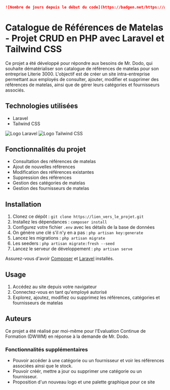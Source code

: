 ```markdown
![Nombre de jours depuis le début du code](https://badgen.net/https://api.countapi.xyz/hit/AureLeeLi/ECF-Back-27-11-23/started-coding?icon=github&label=Jours%20depuis%20le%20début&color=blue)
```

# Catalogue de Références de Matelas - Projet CRUD en PHP avec Laravel et Tailwind CSS

Ce projet a été développé pour répondre aux besoins de Mr. Dodo, qui souhaite dématérialiser son catalogue de références de matelas pour son entreprise Literie 3000. L'objectif est de créer un site intra-entreprise permettant aux employés de consulter, ajouter, modifier et supprimer des références de matelas, ainsi que de gérer leurs catégories et fournisseurs associés.

## Technologies utilisées
- Laravel
- Tailwind CSS

![Logo Laravel](https://upload.wikimedia.org/wikipedia/commons/thumb/9/9a/Laravel.svg/langfr-330px-Laravel.svg.png) 
![Logo Tailwind CSS](https://upload.wikimedia.org/wikipedia/commons/thumb/d/d5/Tailwind_CSS_Logo.svg/512px-Tailwind_CSS_Logo.svg.png?20230715030042)

## Fonctionnalités du projet
- Consultation des références de matelas
- Ajout de nouvelles références
- Modification des références existantes
- Suppression des références
- Gestion des catégories de matelas
- Gestion des fournisseurs de matelas

## Installation
1. Clonez ce dépôt : `git clone https://lien_vers_le_projet.git`
2. Installez les dépendances : `composer install`
3. Configurez votre fichier `.env` avec les détails de la base de données
4. On génère une clé s'il n'y en a pas : `php artisan key:generate`
5. Lancez les migrations : `php artisan migrate`
6. Les seeders : `php artisan migrate:fresh --seed`
7. Lancez le serveur de développement : `php artisan serve`

Assurez-vous d'avoir [Composer](https://getcomposer.org/) et [Laravel](https://laravel.com/) installés.

## Usage
1. Accédez au site depuis votre navigateur
2. Connectez-vous en tant qu'employé autorisé
3. Explorez, ajoutez, modifiez ou supprimez les références, catégories et fournisseurs de matelas


## Auteurs
Ce projet a été réalisé par moi-même pour l'Evaluation Continue de Formation (DWWM) en réponse à la demande de Mr. Dodo.

### Fonctionnalités supplémentaires 
- Pouvoir accéder à une catégorie ou un fournisseur et voir les références associées ainsi que le stock. 
- Pouvoir créér, mettre a jour ou supprimer une catégorie ou un fournisseur.
- Proposition d'un nouveau logo et une palette graphique pour ce site 

